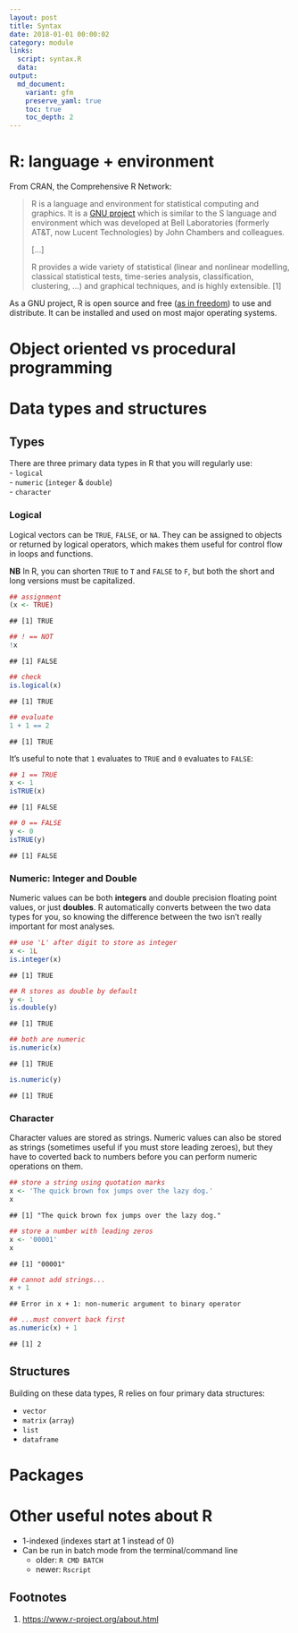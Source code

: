```yaml
---
layout: post
title: Syntax
date: 2018-01-01 00:00:02
category: module
links:
  script: syntax.R
  data: 
output:
  md_document:
    variant: gfm
    preserve_yaml: true
    toc: true
    toc_depth: 2
---
```


# R: language + environment

From CRAN, the Comprehensive R Network:

> R is a language and environment for statistical computing and
> graphics. It is a [GNU project](https://www.gnu.org) which is similar
> to the S language and environment which was developed at Bell
> Laboratories (formerly AT\&T, now Lucent Technologies) by John
> Chambers and colleagues.
> 
> \[…\]
> 
> R provides a wide variety of statistical (linear and nonlinear
> modelling, classical statistical tests, time-series analysis,
> classification, clustering, …) and graphical techniques, and is highly
> extensible. \[1\]

As a GNU project, R is open source and free ([as in
freedom](https://en.wikipedia.org/wiki/Gratis_versus_libre)) to use and
distribute. It can be installed and used on most major operating
systems.

# Object oriented vs procedural programming

# Data types and structures

## Types

There are three primary data types in R that you will regularly use:  
\- `logical`  
\- `numeric` (`integer` & `double`)  
\- `character`

### Logical

Logical vectors can be `TRUE`, `FALSE`, or `NA`. They can be assigned to
objects or returned by logical operators, which makes them useful for
control flow in loops and functions.

**NB** In R, you can shorten `TRUE` to `T` and `FALSE` to `F`, but both
the short and long versions must be capitalized.

``` r
## assignment
(x <- TRUE)
```

    ## [1] TRUE

``` r
## ! == NOT
!x
```

    ## [1] FALSE

``` r
## check
is.logical(x)
```

    ## [1] TRUE

``` r
## evaluate
1 + 1 == 2
```

    ## [1] TRUE

It’s useful to note that `1` evaluates to `TRUE` and `0` evaluates to
`FALSE`:

``` r
## 1 == TRUE
x <- 1
isTRUE(x)
```

    ## [1] FALSE

``` r
## 0 == FALSE
y <- 0
isTRUE(y)
```

    ## [1] FALSE

### Numeric: Integer and Double

Numeric values can be both **integers** and double precision floating
point values, or just **doubles**. R automatically converts between the
two data types for you, so knowing the difference between the two isn’t
really important for most analyses.

``` r
## use 'L' after digit to store as integer
x <- 1L
is.integer(x)
```

    ## [1] TRUE

``` r
## R stores as double by default
y <- 1
is.double(y)
```

    ## [1] TRUE

``` r
## both are numeric
is.numeric(x)
```

    ## [1] TRUE

``` r
is.numeric(y)
```

    ## [1] TRUE

### Character

Character values are stored as strings. Numeric values can also be
stored as strings (sometimes useful if you must store leading zeroes),
but they have to coverted back to numbers before you can perform numeric
operations on them.

``` r
## store a string using quotation marks
x <- 'The quick brown fox jumps over the lazy dog.'
x
```

    ## [1] "The quick brown fox jumps over the lazy dog."

``` r
## store a number with leading zeros
x <- '00001'
x
```

    ## [1] "00001"

``` r
## cannot add strings...
x + 1
```

    ## Error in x + 1: non-numeric argument to binary operator

``` r
## ...must convert back first
as.numeric(x) + 1
```

    ## [1] 2

## Structures

Building on these data types, R relies on four primary data structures:

  - `vector`
  - `matrix` (`array`)
  - `list`
  - `dataframe`

# Packages

# Other useful notes about R

  - 1-indexed (indexes start at 1 instead of 0)
  - Can be run in batch mode from the terminal/command line
      - older: `R CMD BATCH`
      - newer: `Rscript`

## Footnotes

1.  <https://www.r-project.org/about.html>
